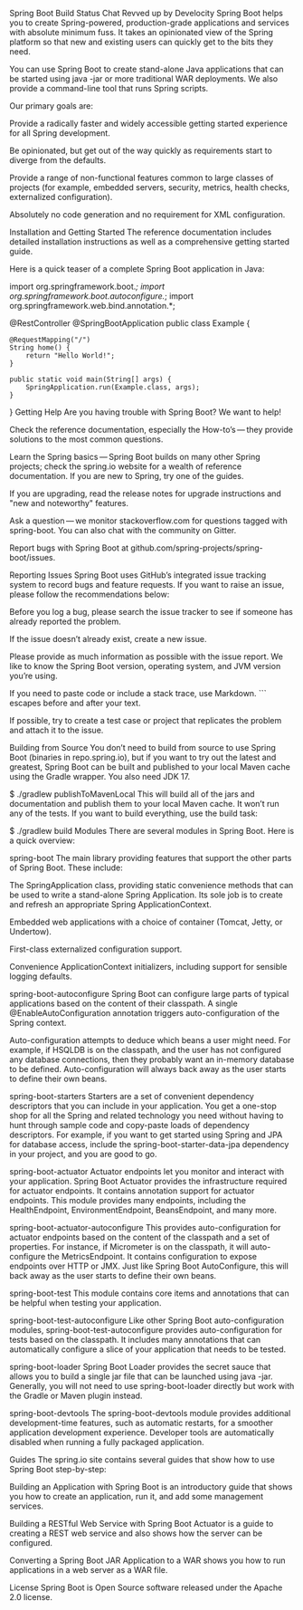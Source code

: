Spring Boot Build Status Chat Revved up by Develocity
Spring Boot helps you to create Spring-powered, production-grade applications and services with absolute minimum fuss. It takes an opinionated view of the Spring platform so that new and existing users can quickly get to the bits they need.

You can use Spring Boot to create stand-alone Java applications that can be started using java -jar or more traditional WAR deployments. We also provide a command-line tool that runs Spring scripts.

Our primary goals are:

Provide a radically faster and widely accessible getting started experience for all Spring development.

Be opinionated, but get out of the way quickly as requirements start to diverge from the defaults.

Provide a range of non-functional features common to large classes of projects (for example, embedded servers, security, metrics, health checks, externalized configuration).

Absolutely no code generation and no requirement for XML configuration.

Installation and Getting Started
The reference documentation includes detailed installation instructions as well as a comprehensive getting started guide.

Here is a quick teaser of a complete Spring Boot application in Java:

import org.springframework.boot.*;
import org.springframework.boot.autoconfigure.*;
import org.springframework.web.bind.annotation.*;

@RestController
@SpringBootApplication
public class Example {

	@RequestMapping("/")
	String home() {
		return "Hello World!";
	}

	public static void main(String[] args) {
		SpringApplication.run(Example.class, args);
	}

}
Getting Help
Are you having trouble with Spring Boot? We want to help!

Check the reference documentation, especially the How-to’s — they provide solutions to the most common questions.

Learn the Spring basics — Spring Boot builds on many other Spring projects; check the spring.io website for a wealth of reference documentation. If you are new to Spring, try one of the guides.

If you are upgrading, read the release notes for upgrade instructions and "new and noteworthy" features.

Ask a question — we monitor stackoverflow.com for questions tagged with spring-boot. You can also chat with the community on Gitter.

Report bugs with Spring Boot at github.com/spring-projects/spring-boot/issues.

Reporting Issues
Spring Boot uses GitHub’s integrated issue tracking system to record bugs and feature requests. If you want to raise an issue, please follow the recommendations below:

Before you log a bug, please search the issue tracker to see if someone has already reported the problem.

If the issue doesn’t already exist, create a new issue.

Please provide as much information as possible with the issue report. We like to know the Spring Boot version, operating system, and JVM version you’re using.

If you need to paste code or include a stack trace, use Markdown. ``` escapes before and after your text.

If possible, try to create a test case or project that replicates the problem and attach it to the issue.

Building from Source
You don’t need to build from source to use Spring Boot (binaries in repo.spring.io), but if you want to try out the latest and greatest, Spring Boot can be built and published to your local Maven cache using the Gradle wrapper. You also need JDK 17.

$ ./gradlew publishToMavenLocal
This will build all of the jars and documentation and publish them to your local Maven cache. It won’t run any of the tests. If you want to build everything, use the build task:

$ ./gradlew build
Modules
There are several modules in Spring Boot. Here is a quick overview:

spring-boot
The main library providing features that support the other parts of Spring Boot. These include:

The SpringApplication class, providing static convenience methods that can be used to write a stand-alone Spring Application. Its sole job is to create and refresh an appropriate Spring ApplicationContext.

Embedded web applications with a choice of container (Tomcat, Jetty, or Undertow).

First-class externalized configuration support.

Convenience ApplicationContext initializers, including support for sensible logging defaults.

spring-boot-autoconfigure
Spring Boot can configure large parts of typical applications based on the content of their classpath. A single @EnableAutoConfiguration annotation triggers auto-configuration of the Spring context.

Auto-configuration attempts to deduce which beans a user might need. For example, if HSQLDB is on the classpath, and the user has not configured any database connections, then they probably want an in-memory database to be defined. Auto-configuration will always back away as the user starts to define their own beans.

spring-boot-starters
Starters are a set of convenient dependency descriptors that you can include in your application. You get a one-stop shop for all the Spring and related technology you need without having to hunt through sample code and copy-paste loads of dependency descriptors. For example, if you want to get started using Spring and JPA for database access, include the spring-boot-starter-data-jpa dependency in your project, and you are good to go.

spring-boot-actuator
Actuator endpoints let you monitor and interact with your application. Spring Boot Actuator provides the infrastructure required for actuator endpoints. It contains annotation support for actuator endpoints. This module provides many endpoints, including the HealthEndpoint, EnvironmentEndpoint, BeansEndpoint, and many more.

spring-boot-actuator-autoconfigure
This provides auto-configuration for actuator endpoints based on the content of the classpath and a set of properties. For instance, if Micrometer is on the classpath, it will auto-configure the MetricsEndpoint. It contains configuration to expose endpoints over HTTP or JMX. Just like Spring Boot AutoConfigure, this will back away as the user starts to define their own beans.

spring-boot-test
This module contains core items and annotations that can be helpful when testing your application.

spring-boot-test-autoconfigure
Like other Spring Boot auto-configuration modules, spring-boot-test-autoconfigure provides auto-configuration for tests based on the classpath. It includes many annotations that can automatically configure a slice of your application that needs to be tested.

spring-boot-loader
Spring Boot Loader provides the secret sauce that allows you to build a single jar file that can be launched using java -jar. Generally, you will not need to use spring-boot-loader directly but work with the Gradle or Maven plugin instead.

spring-boot-devtools
The spring-boot-devtools module provides additional development-time features, such as automatic restarts, for a smoother application development experience. Developer tools are automatically disabled when running a fully packaged application.

Guides
The spring.io site contains several guides that show how to use Spring Boot step-by-step:

Building an Application with Spring Boot is an introductory guide that shows you how to create an application, run it, and add some management services.

Building a RESTful Web Service with Spring Boot Actuator is a guide to creating a REST web service and also shows how the server can be configured.

Converting a Spring Boot JAR Application to a WAR shows you how to run applications in a web server as a WAR file.

License
Spring Boot is Open Source software released under the Apache 2.0 license.
